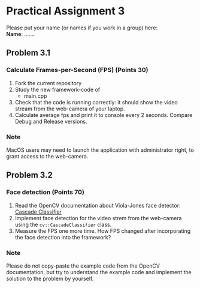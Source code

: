# Practical Assignment 3
Please put your name (or names if you work in a group) here:  
**Name**: .......
## Problem 3.1
### Calculate Frames-per-Second (FPS) (Points 30)
1. Fork the current repository
2. Study the new framework-code of 
    - main.cpp
3. Check that the code is running correctly: it should show the video stream from the web-camera of your laptop.
4. Calculate average fps and print it to console every 2 seconds. Compare Debug and Release versions.
### Note
MacOS users may need to launch the application with administrator right, to grant access to the web-camera.

## Problem 3.2
### Face detection (Points 70)
1. Read the OpenCV documentation about Viola-Jones face detector: [Cascade Classifier](https://docs.opencv.org/4.2.0/db/d28/tutorial_cascade_classifier.html)  
2. Implement face detection for the video strem from the web-camera using the ```cv::CascadeClassifier``` class.
3. Measure the FPS one more time. How FPS changed after incorporating the face detection into the framework?
### Note
Please do not copy-paste the example code from the OpenCV documentation, but try to understand the example code and implement the solution to the problem by yourself.
